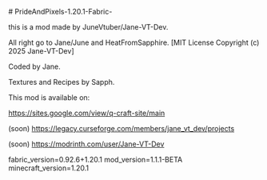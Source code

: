 ﻿﻿# PrideAndPixels-1.20.1-Fabric-

this is a mod made by JuneVtuber/Jane-VT-Dev.

All right go to Jane/June and HeatFromSapphire. 
[MIT License Copyright (c) 2025 Jane-VT-Dev]

Coded by Jane.

Textures and Recipes by Sapph.

This mod is available on:

https://sites.google.com/view/q-craft-site/main

(soon) https://legacy.curseforge.com/members/jane_vt_dev/projects

(soon) https://modrinth.com/user/Jane-VT-Dev

fabric_version=0.92.6+1.20.1
mod_version=1.1.1-BETA
minecraft_version=1.20.1


